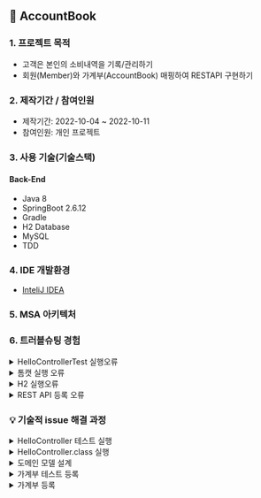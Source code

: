 ## 📌 AccountBook

### 1. 프로젝트 목적 
+ 고객은 본인의 소비내역을 기록/관리하기
+ 회원(Member)와 가계부(AccountBook) 매핑하여 RESTAPI 구현하기

### 2. 제작기간 / 참여인원
+ 제작기간: 2022-10-04 ~ 2022-10-11
+ 참여인원: 개인 프로젝트

### 3. 사용 기술(기술스택)
#### Back-End
+ Java 8
+ SpringBoot 2.6.12
+ Gradle
+ H2 Database
+ MySQL
+ TDD

### 4. IDE 개발환경
+ <a href="https://www.jetbrains.com/ko-kr/idea/">InteliJ IDEA </a>

### 5. MSA 아키텍처

### 6. 트러블슈팅 경험

<details>
<summary>HelloControllerTest 실행오류</summary>
<div markdown="1">

-java.lang.AssertionError: Response content 
 Expected :hello
 Actual   :Hello World
 
- 해결 원인: HelloController 메소드와 HelloControllerTest 메소드와 값이 일치하지 않아 발생
 
 #### 기존코드 
 ~~~
 HelloController.class
    
 @GetMapping("/hello")
 public String hello(){

   return "Hello World";
 }
 
 
 HelloControllerTest.class
 
 @Test
 public void hello() throws Exception{
 String hello = "hello";

  mvc.perform(get("/hello"))
              .andExpect(status().isOk())
              .andExpect(content().string(hello));
  }
 
 
 ~~~
 
 #### 개선코드
 ~~~
 HelloController.class
    
 @GetMapping("/hello")
 public String hello(){

   return "hello"; // 변경
 }
 
 
HelloControllerTest.class
 
 @Test
 public void hello() throws Exception{
 String hello = "hello";

  mvc.perform(get("/hello"))
              .andExpect(status().isOk())
              .andExpect(content().string(hello));
  }
 ~~~

</div>
</details> 

<details>
<summary>톰캣 실행 오류</summary>
<div markdown="1">

- Caused by: org.springframework.boot.web.server.WebServerException: Unable to start embedded Tomcat
- org.springframework.context.ApplicationContextException: Unable to start web server; nested exception is org.springframework.boot.web.server.WebServerException: Unable to start embedded Tomcat
 
- 해결 원인: runtimeOnly 'mysql:mysql-connector-java' 없어 발생
 
 #### build.gradle
 ~~~
 runtimeOnly 'mysql:mysql-connector-java' //추가하여 해결
 ~~~
</div>
</details> 

<details>
<summary>H2 실행오류</summary>
<div markdown="1">

- Error starting ApplicationContext. To display the conditions report re-run your application with 'debug' enabled.
- 해결 원인: application.properties MySQL 설정 안하여 오류 발생

#### 실행오류 개선 
#### application.properties
 ~~~
spring.datasource.driver-class-name=com.mysql.cj.jdbc.Driver
spring.datasource.url=jdbc:mysql://localhost:3306/account_book?serverTimezone=UTC

spring.datasource.username=root
spring.datasource.password=1234
 ~~~
</div>
</details> 

<details>
<summary>REST API 등록 오류</summary>
<div markdown="1">

- "error": "Unsupported Media Type"
- 해결원인: 기존에 controller 서버에서 @RestController 선언하였기 때문에 @Responseody return 반환으로 오류 발생

#### 기존코드
~~~
    @PostMapping(value = "/account/add")
    public AccountBook saveAccount(@ResponseBody AccountBook accountBook) { // @ResponseBody 어노테이션 오류  
        log.info("----- 등록 하기전 -------");
        return accountBookService.saveAccount(accountBook);
    }
~~~
+ @RestController 어노테이션 선언하였기 때문에 @ResponseBody 선언 오류가 발생합니다.

#### 개선코드
~~~
    @PostMapping(value = "/account/add")
    public AccountBook saveAccount(@ModelAttribute AccountBook accountBook) { // @ModelAttribute 변경
        log.info("----- 등록 하기전 -------");
        return accountBookService.saveAccount(accountBook);
    }
~~~
+ @ModelAttribute 어노테이션 선언하여 사용자가 요청값을 서버 매개변수에 보내서 파라미터로 받습니다.

</div>
</details>


### 💡 기술적 issue 해결 과정
<details>
<summary>HelloController 테스트 실행</summary>
<div markdown="1">

 #### 1. controller 패키지 생성하기 <br>
 controller 패키지 생성 > HelloController.class 생성<br><br>
 <img src="https://user-images.githubusercontent.com/58936137/194320720-e025ded6-cdc2-46e4-8695-1dc4e750cd31.png" width="200px" height="50px">
 <br>
 
 #### 2. Create Test<br>
 Ctrl + Shift + T > Create New Test 클릭 > Create Test 설정 후 OK버튼 클릭 <br><br>
 <img src="https://user-images.githubusercontent.com/58936137/194322496-9fadcf62-01c9-4660-a35b-367ef7d6e6cf.png" width="350px" height="300px"> 
 <br>
 <img src="https://user-images.githubusercontent.com/58936137/194325201-df1e9e6c-b893-40ec-8a15-722e3994c7dc.png" width="300px" height="100px">
 
 #### 3. Test 코드 작성하기
 
 ##### HelloControllerTest.class
 ~~~
 package com.springboot.accountbook.controller;


import org.junit.Test;
import org.junit.runner.RunWith;
import org.springframework.beans.factory.annotation.Autowired;
import org.springframework.boot.test.autoconfigure.web.servlet.WebMvcTest;
import org.springframework.test.context.junit4.SpringRunner;
import org.springframework.test.web.servlet.MockMvc;
import static org.springframework.test.web.servlet.request.MockMvcRequestBuilders.get;
import static org.springframework.test.web.servlet.result.MockMvcResultMatchers.content;
import static org.springframework.test.web.servlet.result.MockMvcResultMatchers.status;

import static org.junit.jupiter.api.Assertions.*;

@RunWith(SpringRunner.class)
@WebMvcTest(controllers = HelloController.class)
public class HelloControllerTest {

    @Autowired
    private MockMvc mvc;

    @Test
    public void hello() throws Exception{
        String hello = "hello";

        mvc.perform(get("/hello"))
                .andExpect(status().isOk())
                .andExpect(content().string(hello));
    }

}
~~~
+ @RunWith(SpringRunner.class) 선언 후 테스트 코드 컴파일하여 실행합니다.
+ @WebMvcTest 어노테이션 선언 후 웹 MVC 기반으로 테스트 코드 실행합니다.
+ @Autowired 외부 객체 Bean 찿아 의존성 주입합니다.  
+ @Test 지정한 메소드 테스트 실행합니다. 

 <br>
 <img src="https://user-images.githubusercontent.com/58936137/194327470-35ce7e59-3d03-40df-839f-c333a52b6cb2.png" width="900px" height="150px">
 
 </div>
</details>

<details>
<summary>HelloController.class 실행</summary>
<div markdown="1">

 #### 1. HelloController 코드 작성
 
 ##### HelloController.class
 ~~~
 package com.springboot.accountbook.controller;

import org.springframework.web.bind.annotation.GetMapping;
import org.springframework.web.bind.annotation.RestController;

@RestController
public class HelloController {

    @GetMapping("/hello")
    public String hello(){

        return "hello";
    }
}

 ~~~
 + @RestController 어노테이션 선언 후 모든 메소드 JSON 기능을 주어 return 반환합니다.
 + @GetMapping() 지정한 주소 찿아 접근합니다.

 ##### 2. 크롬 View 화면
 
 <img src="https://user-images.githubusercontent.com/58936137/194329238-7691d770-a70c-4542-a84c-0b7edc18d00d.png" width="300px" height="300px">
 
</div>
</details>

<details>
<summary>도메인 모델 설계</summary>
<div markdown="1">

#### 1. Member, AccountBook Entity 생성하기

##### Member.class

~~~
package com.springboot.entity;

import lombok.Getter;
import lombok.Setter;

import javax.persistence.*;
import java.time.LocalDateTime;

@Entity
@Table(name = "member")
@Setter @Getter
public class Member {

    @Id
    @Column(name = "member_id")
    @GeneratedValue(strategy = GenerationType.AUTO)
    private Long id;

    @Column(unique = true)
    private String email;

    private String password;

    //private LocalDateTime memberData;


}
~~~
+ Lombok 라이브러리 통해서 @Getter, @Setter 이용합니다.
+ @Entity 어노테이션 선언하여 도메인 모델 생성합니다.
+ @Table(name="member") 테이블 이름 지정합니다. 
+ 컬럼값은 id, email, password 설정합니다.

##### AccountBook.class

~~~
package com.springboot.entity;

import lombok.Getter;
import lombok.Setter;

import javax.persistence.*;
import java.time.LocalDateTime;

@Entity
@Table(name = "account")
@Setter @Getter
public class AccountBook {

    @Id
    @Column(name = "account_book_id")
    @GeneratedValue(strategy = GenerationType.AUTO)
    private Long id;

    private int money;

    private String memo;

    //private LocalDateTime bookDate;

}

~~~
+ Lombok 라이브러리 통해서 @Getter, @Setter 이용합니다.
+ @Entity 어노테이션 선언하여 도메인 모델 생성합니다.
+ @Table(name="member") 테이블 이름 지정합니다. 
+ 컬럼값은 id, money, memo 설정합니다.

##### application.properties

~~~
spring.jpa.hibernate.ddl-auto=create // 추가
~~~
+ application.properties 설정하여 Run 실행 > console.log에서 Entity Table 생성되는 것을 확인할 수 있습니다.
<br>

<img src="https://user-images.githubusercontent.com/58936137/194365720-63465b82-14cf-41f2-8eb3-8e17c6ce442b.png" width="400px" height="500px">

</div>
</details>

<details>
<summary>가계부 테스트 등록</summary>
<div markdown="1">

#### 1. Repository 테스트 코드 실행 

Ctrl + Shift + T > CreateTest 설정 후 OK버튼 클릭
<br>

<img src="https://user-images.githubusercontent.com/58936137/194695015-dac18951-4d81-43d3-954a-74943da710d4.png" width="300px" height="100px">

##### AccountBookRepositoryTest.class
~~~
package com.springboot.repository;

import com.springboot.entity.AccountBook;
import org.junit.jupiter.api.DisplayName;
import org.junit.jupiter.api.Test;
import org.springframework.beans.factory.annotation.Autowired;
import org.springframework.boot.test.context.SpringBootTest;
import org.springframework.test.context.TestPropertySource;

import javax.persistence.EntityManager;
import javax.persistence.PersistenceContext;

import static org.junit.jupiter.api.Assertions.*;

@SpringBootTest
@TestPropertySource(locations = "classpath:application.properties")
class AccountBookRepositoryTest {

    @Autowired
    AccountBookRepository accountBookRepository;

    @PersistenceContext
    EntityManager em;

    @Test
    @DisplayName("Repository 테스트 등록")
    public void createAccountBook(){
        AccountBook book = new AccountBook();
        book.setMoney(10000);
        book.setMemo("테스트 등록");
        accountBookRepository.save(book);
    }
}
~~~
+ @SpringBootTest 통합테스트 실행환경 하기 위해 선언합니다.
+ @TestPropertySource 외부 환경설정 정보를 가지고 옵니다.
+ @PersistenceContext 어노테이션 선언하여 엔티티에 저장할 값을 EntityManager 영속성컨텍스트 가상환경 데이터베이스에 저장합니다. 

 <br>
 
 <img src="https://user-images.githubusercontent.com/58936137/194696112-7423c0e8-d222-4664-a84e-f6d82ff6abb6.png" width="800px" height="150px">

 <br>
 
 #### 2. Service 테스트 코드 실행
 
 Ctrl + Shift + T > CreateTest 설정 후 OK버튼 클릭
 
 <img src="https://user-images.githubusercontent.com/58936137/194695632-dfd2bc82-c28b-4dd7-9397-d7533a3ef27a.png" width="300px" height="100px">
 
 ##### AccountBookServiceTest.class
 
 ~~~
 package com.springboot.service;

import com.springboot.entity.AccountBook;
import com.springboot.repository.AccountBookRepository;
import org.junit.jupiter.api.DisplayName;
import org.junit.jupiter.api.Test;
import org.springframework.beans.factory.annotation.Autowired;
import org.springframework.boot.test.context.SpringBootTest;
import org.springframework.test.context.TestPropertySource;

import static org.junit.jupiter.api.Assertions.*;

@SpringBootTest
@TestPropertySource(locations = "classpath:application.properties")
class AccountBookServiceTest {

    @Autowired
    AccountBookService accountBookService;

    @Autowired
    AccountBookRepository accountBookRepository;

    @Test
    @DisplayName("Service 테스트 등록")
    public void createAccountBook(){
        AccountBook book = new AccountBook();
        book.setMoney(15000);
        book.setMemo("테스트 등록");
        accountBookRepository.save(book);
    }
 }
 ~~~
 + @SpringBooTest 통합테스트 설정하여 실행합니다.
 + @TestPropertySource 외부 환경설정 정보를 가지고 옵니다.
 + @Autowired 어노테이션 통해서 AccountBookRepository 의존성 주입을 합니다.
 + @Test 실행하여 JpaRepository save()메소드로 Entity 값을 저장합니다.
 
 <br>
 
 <img src="https://user-images.githubusercontent.com/58936137/194696260-0b817ef6-ae19-4f06-83eb-63cfb6f618e0.png" height="150px">
 
 #### 3. Controller 테스트 실행
 
 Ctrl + Shift + T > CreateTest 설정 후 > OK 버튼 클릭
 
 <img src="https://user-images.githubusercontent.com/58936137/194697294-d00c37f7-1d93-4404-be81-0040a267fca8.png" width="300px" height="100px">
 <br>
 
 ##### AccountBookControllerTest.class
 ~~~
 package com.springboot.controller;

import com.springboot.entity.AccountBook;
import com.springboot.service.AccountBookService;
import org.junit.jupiter.api.DisplayName;
import org.junit.jupiter.api.Test;
import org.springframework.beans.factory.annotation.Autowired;
import org.springframework.boot.test.autoconfigure.web.servlet.AutoConfigureMockMvc;
import org.springframework.boot.test.context.SpringBootTest;
import org.springframework.test.context.TestPropertySource;
import org.springframework.transaction.annotation.Transactional;

import static org.junit.jupiter.api.Assertions.*;

@SpringBootTest
@AutoConfigureMockMvc
@Transactional
@TestPropertySource(locations = "classpath:application.properties")
class AccountBookControllerTest {

    @Autowired
    AccountBookService accountBookService;

    @Test
    @DisplayName("Controller 테스트 등록")
    public void createAccountBook(){
        AccountBook book = new AccountBook();
        book.setMoney(15000);
        book.setMemo("테스트 실행");
        accountBookService.saveAccount(book);
    }
}
 ~~~
 + @SpringBootTest 통합테스트 실행합니다.
 + @AutoConfigureMockMvc 어노테이션 선언하여 MVC패턴으로 테스트 실행합니다.
 + @Transactional 모든 메소드에게 commit 또는 Rollback 기능 주어 선언합니다.
 
 <img src="https://user-images.githubusercontent.com/58936137/194697197-17af116d-617a-4a43-b4c5-dc09be029c57.png" width="300px" height="100px">

</div>
</details>


<details>
<summary>가계부 등록</summary>
<div markdown="1">

 #### 1. Controller, Service, Repository 코드작성

 
 ##### AccountBookController.class
 
 ~~~
 package com.springboot.controller;


import com.springboot.entity.AccountBook;
import com.springboot.service.AccountBookService;
import lombok.extern.log4j.Log4j2;
import org.springframework.beans.factory.annotation.Autowired;
import org.springframework.web.bind.annotation.ModelAttribute;
import org.springframework.web.bind.annotation.PostMapping;
import org.springframework.web.bind.annotation.RestController;

@RestController
@Log4j2
public class AccountBookController {

    @Autowired
    AccountBookService accountBookService;

    // 가계부 등록
    @PostMapping(value = "/account/add")
    public AccountBook saveAccount(@ModelAttribute AccountBook accountBook) {
        // log.info("----- 등록 하기전 -------");
        return accountBookService.saveAccount(accountBook);
    }
}
 ~~~
 + @RestController 어노테이션 선언하여 모든메소드에게 json 기능을 주어 return 반환합니다.
 + @Log4j2 오류를 쉽게 찾기 위해서 log 기록을 남깁니다.
 + @Autowired AccountBookService 의존성을 주입을 합니다.
 + @PostMapping으로 서버 매개변수에 값을 보내어 Insert 합니다.
 
  
 ##### AccountBookService.class
 ~~~
 package com.springboot.service;


import com.springboot.entity.AccountBook;
import com.springboot.repository.AccountBookRepository;
import org.springframework.beans.factory.annotation.Autowired;
import org.springframework.stereotype.Service;
import org.springframework.transaction.annotation.Transactional;

@Service
@Transactional
public class AccountBookService {

    @Autowired
    AccountBookRepository accountBookRepository;

    public AccountBook saveAccount(AccountBook accountBook) {
        accountBookRepository.save(accountBook);

        return accountBook;
    }
}
 ~~~
 + @Service 비즈니스 로직을 하여 중간다리 역할을 담당합니다.
 + @Transactional 모든 메소드에게 commit과 Rollback 기능을 주어 선언합니다.
 + @Autowired AccountBookRepository 의존성 주입을 합니다.
 + saveAccount 메소드는 매개변수에 값을 받아 Insert 삽입을 수행합니다.
 
 ##### AccountBookRepository.class
 ~~~
 package com.springboot.repository;

import com.springboot.entity.AccountBook;
import org.springframework.data.jpa.repository.JpaRepository;

public interface AccountBookRepository extends JpaRepository<AccountBook, Long> {

}
 ~~~
 + JpaRepositoy 상속을 받아 CRUD 메소드를 재정의 받습니다.
 
 #### 2. Postman 실행
 
 <img src="https://user-images.githubusercontent.com/58936137/194698166-8215146c-9e46-45b5-8414-ae8ae18a9be6.png" width="600px" height="300px">
 
 + url 쿼리스트링에 값을 넣어 POST형식으로 보냅니다.
 
 
</div>
</details>


  


